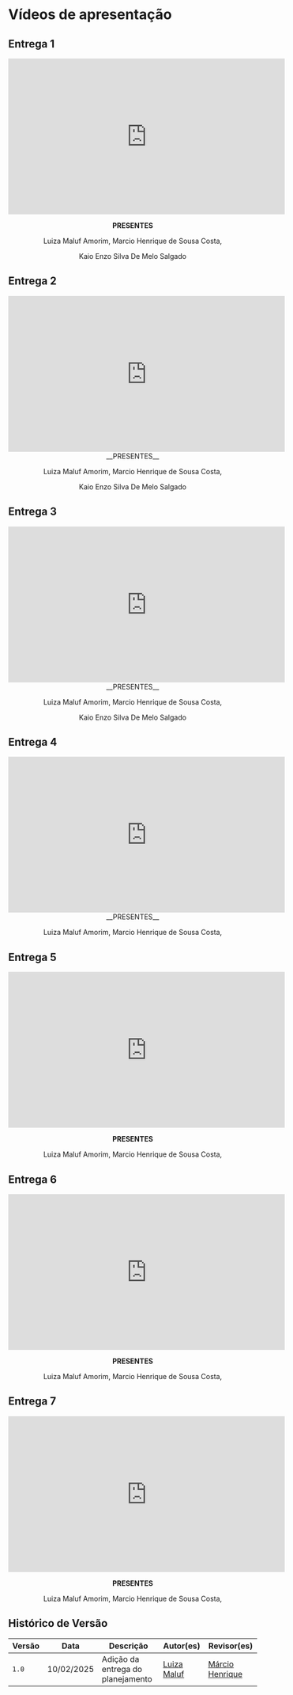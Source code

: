 # __Vídeos de apresentação__

## __Entrega 1__

<center>

<iframe width="560" height="315" src="https://www.youtube.com/embed/kj4uJ8LVhI0?si=vnT-x3s1va5fgpQp" title="YouTube video player" frameborder="0" allow="accelerometer; autoplay; clipboard-write; encrypted-media; gyroscope; picture-in-picture; web-share" referrerpolicy="strict-origin-when-cross-origin" allowfullscreen></iframe>

__PRESENTES__

Luiza Maluf Amorim, Marcio Henrique de Sousa Costa, 

Kaio Enzo Silva De Melo Salgado
</center>


## __Entrega 2__

<center>

<iframe width="560" height="315" src="https://www.youtube.com/embed/sOrBwlcrkGM?si=jwLd4usnu8XXJ8t3" title="YouTube video player" frameborder="0" allow="accelerometer; autoplay; clipboard-write; encrypted-media; gyroscope; picture-in-picture; web-share" referrerpolicy="strict-origin-when-cross-origin" allowfullscreen></iframe>
__PRESENTES__

Luiza Maluf Amorim, Marcio Henrique de Sousa Costa, 

Kaio Enzo Silva De Melo Salgado
</center>


## __Entrega 3__

<center>

<iframe width="560" height="315" src="https://www.youtube.com/embed/vP_rYpxD6AY?si=S5QdDifBuxAaMSA9" title="YouTube video player" frameborder="0" allow="accelerometer; autoplay; clipboard-write; encrypted-media; gyroscope; picture-in-picture; web-share" referrerpolicy="strict-origin-when-cross-origin" allowfullscreen></iframe>
__PRESENTES__

Luiza Maluf Amorim, Marcio Henrique de Sousa Costa, 

Kaio Enzo Silva De Melo Salgado
</center>


## __Entrega 4__

<center>

<iframe width="560" height="315" src="https://www.youtube.com/embed/yAyS-vjRzDY?si=dRfeBNgo9fgdYU_6" title="YouTube video player" frameborder="0" allow="accelerometer; autoplay; clipboard-write; encrypted-media; gyroscope; picture-in-picture; web-share" referrerpolicy="strict-origin-when-cross-origin" allowfullscreen></iframe>
__PRESENTES__

Luiza Maluf Amorim, Marcio Henrique de Sousa Costa, 

</center>


## __Entrega 5__

<center>

<iframe width="560" height="315" src="https://www.youtube.com/embed/3pTtb1vgHeA?si=jshpEIAAWGRftnqc" title="YouTube video player" frameborder="0" allow="accelerometer; autoplay; clipboard-write; encrypted-media; gyroscope; picture-in-picture; web-share" referrerpolicy="strict-origin-when-cross-origin" allowfullscreen></iframe>

__PRESENTES__

Luiza Maluf Amorim, Marcio Henrique de Sousa Costa, 

</center>

## __Entrega 6__

<center>

<iframe width="560" height="315" src="https://www.youtube.com/embed/ujxVt5cJ2gM?si=82LD_HTieCvTrjGU" title="YouTube video player" frameborder="0" allow="accelerometer; autoplay; clipboard-write; encrypted-media; gyroscope; picture-in-picture; web-share" referrerpolicy="strict-origin-when-cross-origin" allowfullscreen></iframe>

__PRESENTES__

Luiza Maluf Amorim, Marcio Henrique de Sousa Costa, 

</center>


## __Entrega 7__

<center>

<iframe width="560" height="315" src="https://www.youtube.com/embed/P7DQHpxyiAM?si=ObvwslNcLlN2DyvM" title="YouTube video player" frameborder="0" allow="accelerometer; autoplay; clipboard-write; encrypted-media; gyroscope; picture-in-picture; web-share" referrerpolicy="strict-origin-when-cross-origin" allowfullscreen></iframe>

__PRESENTES__

Luiza Maluf Amorim, Marcio Henrique de Sousa Costa, 

</center>


## Histórico de Versão

| Versão |    Data    |                Descrição                 |                    Autor(es)                     |                 Revisor(es)                  |
| ------ | ---------- | ------------------------------------------- | ------------------------------------------------ | ------------------------------------------- |
| `1.0`  | 10/02/2025 | Adição da entrega do planejamento | [Luiza Maluf](https://github.com/LuizaMaluf) | [Márcio Henrique](https://github.com/) |